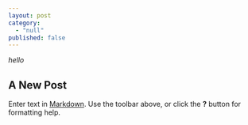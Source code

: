 ```yaml
---
layout: post
category: 
  - "null"
published: false
---
```




*hello*

## A New Post

Enter text in [Markdown](http://daringfireball.net/projects/markdown/). Use the toolbar above, or click the **?** button for formatting help.
